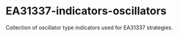 # EA31337-indicators-oscillators
Collection of oscillator type indicators used for EA31337 strategies.
